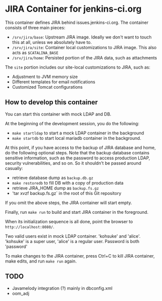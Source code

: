 # JIRA Container for jenkins-ci.org

This container defines JIRA behind issues.jenkins-ci.org.
The container consists of three main pieces:

* `/srv/jira/base`: Upstream JIRA image. Ideally we don't want to touch this at all, unless we absolutely have to.
* `/srv/jira/site`: Container local customizations to JIRA image. This also acts as `$CATALINA_BASE`
* `/srv/jira/home`: Persisted portion of the JIRA data, such as attachments

The `site` portion includes our site-local customizations to JIRA, such as:

* Adjustment to JVM memory size
* Different templates for email notifications
* Customized Tomcat configurations

## How to develop this container
You can start this container with mock LDAP and DB.

At the beginning of the development session, you do the following:

* `make startldap` to start a mock LDAP container in the background
* `make startdb` to start local mariadb container in the background.

At this point, if you have access to the backup of JIRA database and home, do the following optional steps.
Note that the backup database contains sensitive information, such as the password to access production LDAP,
security vulnerabilities, and so on. So it shouldn't be passed around casually:

* retrieve database dump as `backup.db.gz`
* `make restoredb` to fill DB with a copy of production data
* retrieve JIRA_HOME dump as `backup.fs.gz`
* 'tar xvzf backup.fs.gz` in the root of this Git repository

If you omit the above steps, the JIRA container will start empty.

Finally, run `make run` to build and start JIRA container in the foreground.

When its initialization sequence is all done, point the browser to `http://localhost:8080/`.

Two valid users exist in mock LDAP container. 'kohsuke' and 'alice'.
'kohsuke' is a super user, 'alice' is a regular user. Password is both 'password'

To make changes to the JIRA container, press Ctrl+C to kill JIRA container,
make edits, and run `make run` again.

## TODO
* Javamelody integration (?) mainly in dbconfig.xml
* oom_adj